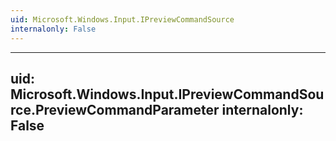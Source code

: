 ```yaml
---
uid: Microsoft.Windows.Input.IPreviewCommandSource
internalonly: False
---
```


---
uid: Microsoft.Windows.Input.IPreviewCommandSource.PreviewCommandParameter
internalonly: False
---
